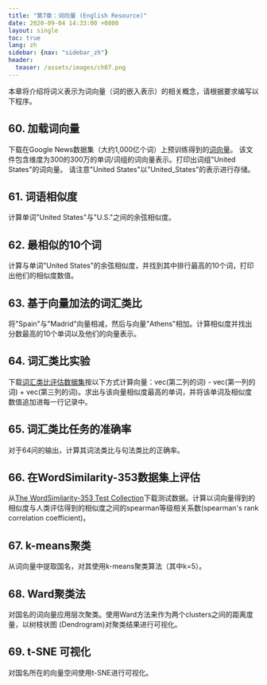 ```yaml
---
title: "第7章：词向量 (English Resource)"
date: 2020-09-04 14:33:00 +0800
layout: single
toc: true
lang: zh
sidebar: {nav: "sidebar_zh"}
header:
  teaser: /assets/images/ch07.png
---
```


本章将介绍将词义表示为词向量（词的嵌入表示）的相关概念，请根据要求编写以下程序。


## 60. 加载词向量

下载在Google News数据集（大约1,000亿个词）上预训练得到的[词向量](https://drive.google.com/file/d/0B7XkCwpI5KDYNlNUTTlSS21pQmM/edit?usp=sharing)。
该文件包含维度为300的300万的单词/词组的词向量表示。打印出词组"United States"的词向量。
请注意"United States"以"United_States"的表示进行存储。

## 61. 词语相似度

计算单词"United States"与"U.S."之间的余弦相似度。

## 62. 最相似的10个词

计算与单词"United States"的余弦相似度，并找到其中排行最高的10个词，打印出他们的相似度数值。

## 63. 基于向量加法的词汇类比

将"Spain"与"Madrid"向量相减，然后与向量"Athens"相加。计算相似度并找出分数最高的10个单词以及他们的向量表示。

## 64. 词汇类比实验

下载[词汇类比评估数据集](http://download.tensorflow.org/data/questions-words.txt)按以下方式计算向量：vec(第二列的词) - vec(第一列的词) + vec(第三列的词)。求出与该向量相似度最高的单词，并将该单词及相似度数值追加进每一行记录中。

## 65. 词汇类比任务的准确率

对于64问的输出，计算其词法类比与句法类比的正确率。

## 66. 在WordSimilarity-353数据集上评估

从[The WordSimilarity-353 Test Collection](http://www.gabrilovich.com/resources/data/wordsim353/wordsim353.html)下载测试数据。计算以词向量得到的相似度与人类评估得到的相似度之间的spearman等级相关系数(spearman's rank correlation coefficient)。

## 67. k-means聚类

从词向量中提取国名，对其使用k-means聚类算法（其中k=5）。

## 68. Ward聚类法

对国名的词向量应用层次聚类。使用Ward方法来作为两个clusters之间的距离度量，以树枝状图 (Dendrogram)对聚类结果进行可视化。


## 69. t-SNE 可视化

对国名所在的向量空间使用t-SNE进行可视化。